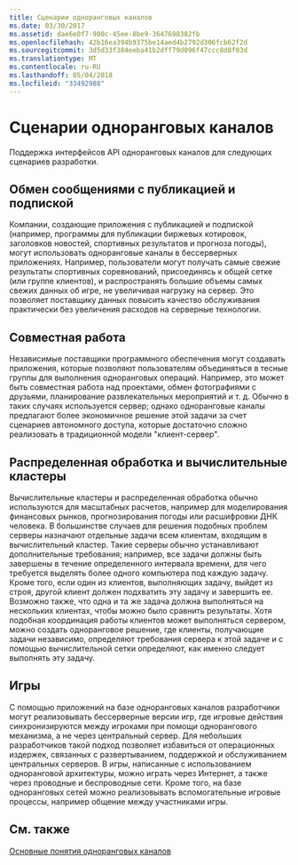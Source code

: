 ```yaml
---
title: Сценарии одноранговых каналов
ms.date: 03/30/2017
ms.assetid: dae6e0f7-900c-45ee-8be9-3647698382fb
ms.openlocfilehash: 42b16ea394b9375be14aed4b2792d306fcb62f2d
ms.sourcegitcommit: 3d5d33f384eeba41b2dff79d096f47ccc8d8f03d
ms.translationtype: MT
ms.contentlocale: ru-RU
ms.lasthandoff: 05/04/2018
ms.locfileid: "33492988"
---
```

# <a name="peer-channel-scenarios"></a>Сценарии одноранговых каналов
Поддержка интерфейсов API одноранговых каналов для следующих сценариев разработки.  
  
## <a name="publicationsubscription-messaging"></a>Обмен сообщениями с публикацией и подпиской  
 Компании, создающие приложения с публикацией и подпиской (например, программы для публикации биржевых котировок, заголовков новостей, спортивных результатов и прогноза погоды), могут использовать одноранговые каналы в бессерверных приложениях. Например, пользователи могут получать самые свежие результаты спортивных соревнований, присоединясь к общей сетке (или группе клиентов), и распространять большие объемы самых свежих данных об игре, не увеличивая нагрузку на сервер. Это позволяет поставщику данных повысить качество обслуживания практически без увеличения расходов на серверные технологии.  
  
## <a name="collaboration"></a>Совместная работа  
 Независимые поставщики программного обеспечения могут создавать приложения, которые позволяют пользователям объединяться в тесные группы для выполнения одноранговых операций. Например, это может быть совместная работа над проектами, обмен фотографиями с друзьями, планирование развлекательных мероприятий и т. д. Обычно в таких случаях используется сервер; однако одноранговые каналы предлагают более экономичное решение этой задачи за счет сценариев автономного доступа, которые достаточно сложно реализовать в традиционной модели "клиент-сервер".  
  
## <a name="distributed-processing-and-compute-clusters"></a>Распределенная обработка и вычислительные кластеры  
 Вычислительные кластеры и распределенная обработка обычно используются для масштабных расчетов, например для моделирования финансовых рынков, прогнозирования погоды или расшифровки ДНК человека. В большинстве случаев для решения подобных проблем серверы назначают отдельные задачи всем клиентам, входящим в вычислительный кластер. Такие серверы обычно устанавливают дополнительные требования; например, все задачи должны быть завершены в течение определенного интервала времени, для чего требуется выделять более одного компьютера под каждую задачу. Кроме того, если один из клиентов, выполняющих задачу, выйдет из строя, другой клиент должен подхватить эту задачу и завершить ее. Возможно также, что одна и та же задача должна выполняться на нескольких клиентах, чтобы можно было сравнить результаты. Хотя подобная координация работы клиентов может выполняться сервером, можно создать одноранговое решение, где клиенты, получающие задачи независимо, определяют требования сервера к этой задаче и с помощью вычислительной сетки определяют, как именно следует выполнять эту задачу.  
  
## <a name="gaming"></a>Игры  
 С помощью приложений на базе одноранговых каналов разработчики могут реализовывать бессерверные версии игр, где игровые действия синхронизируются между игроками при помощи однорангового механизма, а не через центральный сервер. Для небольших разработчиков такой подход позволяет избавиться от операционных издержек, связанных с развертыванием, поддержкой и обслуживанием центральных серверов. В игры, написанные с использованием одноранговой архитектуры, можно играть через Интернет, а также через проводные и беспроводные сети. Кроме того, на базе одноранговых сетей можно реализовывать вспомогательные игровые процессы, например общение между участниками игры.  
  
## <a name="see-also"></a>См. также  
 [Основные понятия одноранговых каналов](../../../../docs/framework/wcf/feature-details/peer-channel-concepts.md)
